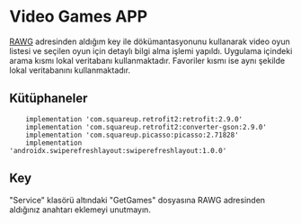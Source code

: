 # Video Games APP
 [RAWG](http://meta.math.stackexchange.com/questions/5020/mathjax-basic-tutorial-and-quick-reference) adresinden aldığım key ile dökümantasyonunu kullanarak video oyun listesi ve seçilen oyun için detaylı bilgi alma işlemi yapıldı. Uygulama içindeki arama kısmı lokal veritabanı kullanmaktadır. Favoriler kısmı ise aynı şekilde lokal veritabanını kullanmaktadır. 


## Kütüphaneler

        implementation 'com.squareup.retrofit2:retrofit:2.9.0'
        implementation 'com.squareup.retrofit2:converter-gson:2.9.0'
        implementation 'com.squareup.picasso:picasso:2.71828'
        implementation 'androidx.swiperefreshlayout:swiperefreshlayout:1.0.0'

## Key

"Service" klasörü altındaki "GetGames" dosyasına RAWG adresinden aldığınız anahtarı eklemeyi unutmayın.

